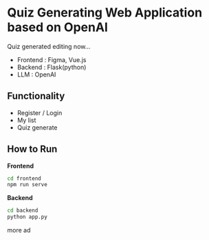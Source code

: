 # Quiz Generating Web Application based on OpenAI


Quiz generated
editing now... 

- Frontend : Figma, Vue.js
- Backend : Flask(python)
- LLM : OpenAI

## Functionality
- Register / Login
- My list
- Quiz generate



## How to Run
**Frontend**
```bash
cd frontend
npm run serve
```

**Backend**
```bash
cd backend
python app.py
```


more ad
